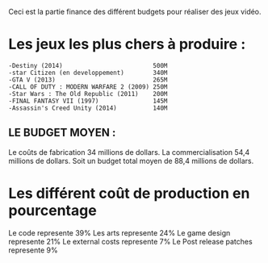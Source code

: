 Ceci est la partie finance des différent budgets pour réaliser des jeux vidéo.

# Les jeux les plus chers à produire :

	-Destiny (2014)                         500M
	-star Citizen (en developpement)        340M
	-GTA V (2013)				            265M
	-CALL OF DUTY : MODERN WARFARE 2 (2009) 250M
	-Star Wars : The Old Republic (2011)    200M
	-FINAL FANTASY VII (1997)               145M
	-Assassin's Creed Unity (2014)          140M


## LE BUDGET MOYEN :

Le coûts de fabrication 34 millions de dollars.
La commercialisation 54,4 millions de dollars.
Soit un budget total moyen de 88,4 millions de dollars.


# Les différent coût de production en pourcentage

Le code represente 39%
Les arts represente 24%
Le game design represente 21%
Le external costs represente 7%
Le Post release patches represente 9%